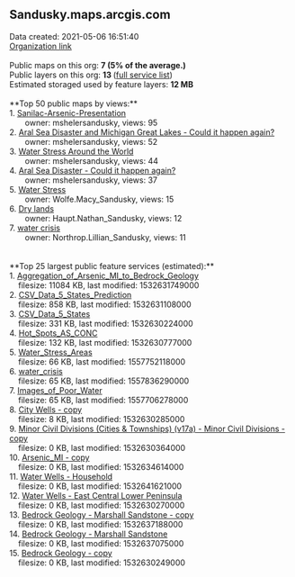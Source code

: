 <h2>Sandusky.maps.arcgis.com</h2> Data created: 2021-05-06 16:51:40 <br /><a target='new' href='https://Sandusky.maps.arcgis.com'>Organization link</a><br /><br />Public maps on this org: <b>7 (5% of the average.)</b><br />Public layers on this org: <b>13 </b>(<a target='new' href='https://services.arcgis.com/ktksnZcbW1w6ToO4/ArcGIS/rest/services'>full service list</a>)<br />Estimated storaged used by feature layers: <b>12 MB</b><br /><br />**Top 50 public maps by views:**<br />  1. <a target='new' href='https://www.arcgis.com/home/item.html?id=f69310c36d5c4013be0d4b3303611db5'>Sanilac-Arsenic-Presentation</a> <br />  &nbsp;&nbsp;&nbsp;&nbsp; &nbsp;&nbsp;owner: mshelersandusky, views: 95<br />  2. <a target='new' href='https://www.arcgis.com/home/item.html?id=7d11609e0bfd4167a78397d0202519b6'>Aral Sea Disaster and Michigan Great Lakes - Could it happen again?</a> <br />  &nbsp;&nbsp;&nbsp;&nbsp; &nbsp;&nbsp;owner: mshelersandusky, views: 52<br />  3. <a target='new' href='https://www.arcgis.com/home/item.html?id=69d332d578df4e3f9bc9646c060d6e1b'>Water Stress Around the World</a> <br />  &nbsp;&nbsp;&nbsp;&nbsp; &nbsp;&nbsp;owner: mshelersandusky, views: 44<br />  4. <a target='new' href='https://www.arcgis.com/home/item.html?id=144e1b0740fe4441b27649850974bfb9'>Aral Sea Disaster - Could it happen again?</a> <br />  &nbsp;&nbsp;&nbsp;&nbsp; &nbsp;&nbsp;owner: mshelersandusky, views: 37<br />  5. <a target='new' href='https://www.arcgis.com/home/item.html?id=cc4f5930133b49d38520686ba8f73d32'>Water Stress</a> <br />  &nbsp;&nbsp;&nbsp;&nbsp; &nbsp;&nbsp;owner: Wolfe.Macy_Sandusky, views: 15<br />  6. <a target='new' href='https://www.arcgis.com/home/item.html?id=ce685fabf5594e4ea3a9c1ead5cef3a8'>Dry lands</a> <br />  &nbsp;&nbsp;&nbsp;&nbsp; &nbsp;&nbsp;owner: Haupt.Nathan_Sandusky, views: 12<br />  7. <a target='new' href='https://www.arcgis.com/home/item.html?id=020dd06792c343018790f0939bea79af'>water crisis </a> <br />  &nbsp;&nbsp;&nbsp;&nbsp; &nbsp;&nbsp;owner: Northrop.Lillian_Sandusky, views: 11<br /><br /><br />**Top 25 largest public feature services (estimated):**<br /> 1. <a target='new' href='https://www.arcgis.com/home/item.html?id=d839298a90e145f284fa17565d76328d'>Aggregation_of_Arsenic_MI_to_Bedrock_Geology</a><br /> &nbsp;&nbsp;&nbsp;&nbsp;filesize: 11084 KB, last modified: 1532631749000<br /> 2. <a target='new' href='https://www.arcgis.com/home/item.html?id=04bfbd9e1fcb4f3ba0eaac719742bdac'>CSV_Data_5_States_Prediction</a><br /> &nbsp;&nbsp;&nbsp;&nbsp;filesize: 858 KB, last modified: 1532631108000<br /> 3. <a target='new' href='https://www.arcgis.com/home/item.html?id=19b378e566514585a79379368a04df97'>CSV_Data_5_States</a><br /> &nbsp;&nbsp;&nbsp;&nbsp;filesize: 331 KB, last modified: 1532630224000<br /> 4. <a target='new' href='https://www.arcgis.com/home/item.html?id=7e6f399f9aa043649fedad396136e82e'>Hot_Spots_AS_CONC</a><br /> &nbsp;&nbsp;&nbsp;&nbsp;filesize: 132 KB, last modified: 1532630777000<br /> 5. <a target='new' href='https://www.arcgis.com/home/item.html?id=904e366b214143218c88c3b130328636'>Water_Stress_Areas</a><br /> &nbsp;&nbsp;&nbsp;&nbsp;filesize: 66 KB, last modified: 1557752118000<br /> 6. <a target='new' href='https://www.arcgis.com/home/item.html?id=955d8d21a01649aab2e6c416238be585'>water_crisis</a><br /> &nbsp;&nbsp;&nbsp;&nbsp;filesize: 65 KB, last modified: 1557836290000<br /> 7. <a target='new' href='https://www.arcgis.com/home/item.html?id=28ca9a47c1b6456bad9f195ab4fd0654'>Images_of_Poor_Water</a><br /> &nbsp;&nbsp;&nbsp;&nbsp;filesize: 65 KB, last modified: 1557706278000<br /> 8. <a target='new' href='https://www.arcgis.com/home/item.html?id=7d02e4bb29814c93b531a677d6d84eda'>City Wells - copy</a><br /> &nbsp;&nbsp;&nbsp;&nbsp;filesize: 8 KB, last modified: 1532630285000<br /> 9. <a target='new' href='https://www.arcgis.com/home/item.html?id=0cef2e34678445ff8fe785c25925591c'>Minor Civil Divisions (Cities & Townships) (v17a) - Minor Civil Divisions - copy</a><br /> &nbsp;&nbsp;&nbsp;&nbsp;filesize: 0 KB, last modified: 1532630364000<br /> 10. <a target='new' href='https://www.arcgis.com/home/item.html?id=e7b5f2cafca84ff4b567f6e46f1d89ab'>Arsenic_MI - copy</a><br /> &nbsp;&nbsp;&nbsp;&nbsp;filesize: 0 KB, last modified: 1532634614000<br /> 11. <a target='new' href='https://www.arcgis.com/home/item.html?id=bc25bd295d184470806c8a7cf0e844a3'>Water Wells - Household</a><br /> &nbsp;&nbsp;&nbsp;&nbsp;filesize: 0 KB, last modified: 1532641621000<br /> 12. <a target='new' href='https://www.arcgis.com/home/item.html?id=cf2b6f8a033745e8b9faa00a8d24ddfb'>Water Wells - East Central Lower Peninsula</a><br /> &nbsp;&nbsp;&nbsp;&nbsp;filesize: 0 KB, last modified: 1532630270000<br /> 13. <a target='new' href='https://www.arcgis.com/home/item.html?id=17cd810f5493418b91dc28fd3e07de0c'>Bedrock Geology - Marshall Sandstone - copy</a><br /> &nbsp;&nbsp;&nbsp;&nbsp;filesize: 0 KB, last modified: 1532637188000<br /> 14. <a target='new' href='https://www.arcgis.com/home/item.html?id=5263e183f9844a9c8190bc34c471c345'>Bedrock Geology - Marshall Sandstone</a><br /> &nbsp;&nbsp;&nbsp;&nbsp;filesize: 0 KB, last modified: 1532637075000<br /> 15. <a target='new' href='https://www.arcgis.com/home/item.html?id=e6aecd9fb787476db18f15cd964368d3'>Bedrock Geology - copy</a><br /> &nbsp;&nbsp;&nbsp;&nbsp;filesize: 0 KB, last modified: 1532630249000<br />